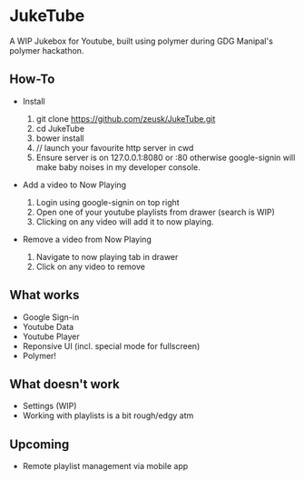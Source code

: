 # JukeTube

A WIP Jukebox for Youtube, built using polymer during GDG Manipal's polymer hackathon.

## How-To

* Install
	1. git clone https://github.com/zeusk/JukeTube.git
	2. cd JukeTube
	3. bower install
	4. // launch your favourite http server in cwd
	5. Ensure server is on 127.0.0.1:8080 or :80 otherwise 
google-signin will make baby noises in my developer console.

* Add a video to Now Playing
	1. Login using google-signin on top right
	2. Open one of your youtube playlists from drawer (search is 
WIP)
	3. Clicking on any video will add it to now playing.

* Remove a video from Now Playing
	1. Navigate to now playing tab in drawer
	2. Click on any video to remove


## What works

* Google Sign-in
* Youtube Data
* Youtube Player
* Reponsive UI (incl. special mode for fullscreen)
* Polymer!

## What doesn't work

* Settings (WIP)
* Working with playlists is a bit rough/edgy atm

## Upcoming
* Remote playlist management via mobile app

